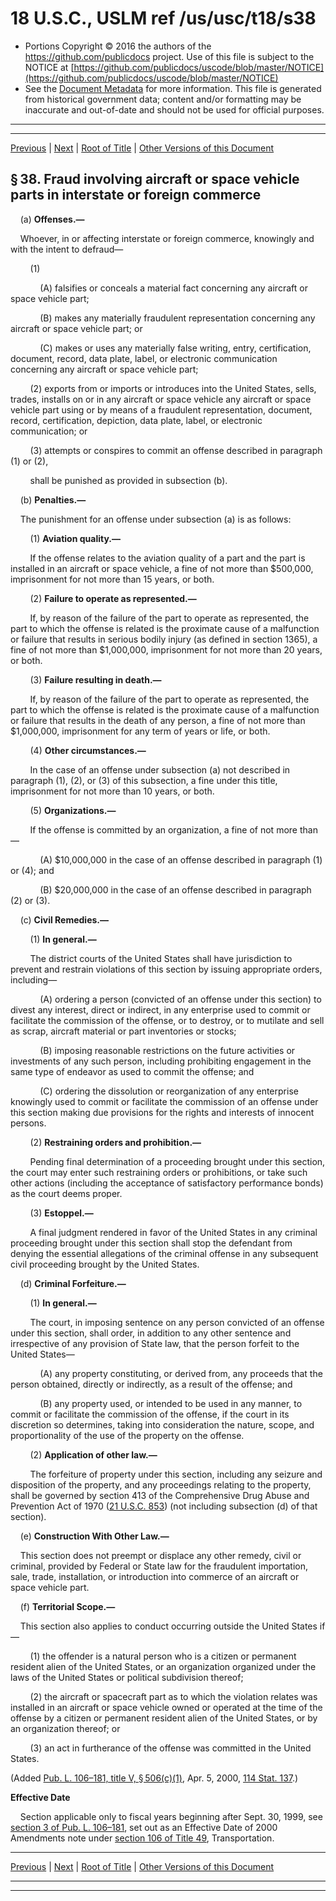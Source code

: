 ---
---

# 18 U.S.C., USLM ref /us/usc/t18/s38

* Portions Copyright © 2016 the authors of the https://github.com/publicdocs project.
  Use of this file is subject to the NOTICE at [https://github.com/publicdocs/uscode/blob/master/NOTICE](https://github.com/publicdocs/uscode/blob/master/NOTICE)
* See the [Document Metadata](././../../../../..//README.md) for more information.
  This file is generated from historical government data; content and/or formatting may be inaccurate and out-of-date and should not be used for official purposes.

----------
----------

[Previous](./../../../../..//us/usc/t18/ptI/ch2/m__us_usc_t18_s37.md) | [Next](./../../../../..//us/usc/t18/ptI/ch2/m__us_usc_t18_s39.md) | [Root of Title](./../../../../../) | [Other Versions of this Document](https://publicdocs.github.io/go/links?ns=uslm&ref=%2Fus%2Fusc%2Ft18%2Fs38)

## § 38. Fraud involving aircraft or space vehicle parts in interstate or foreign commerce

    (a) __Offenses.—__ 

    Whoever, in or affecting interstate or foreign commerce, knowingly and with the intent to defraud—

        (1)

            (A) falsifies or conceals a material fact concerning any aircraft or space vehicle part;

            (B) makes any materially fraudulent representation concerning any aircraft or space vehicle part; or

            (C) makes or uses any materially false writing, entry, certification, document, record, data plate, label, or electronic communication concerning any aircraft or space vehicle part;

        (2) exports from or imports or introduces into the United States, sells, trades, installs on or in any aircraft or space vehicle any aircraft or space vehicle part using or by means of a fraudulent representation, document, record, certification, depiction, data plate, label, or electronic communication; or

        (3) attempts or conspires to commit an offense described in paragraph (1) or (2),

        shall be punished as provided in subsection (b).

    (b) __Penalties.—__ 

    The punishment for an offense under subsection (a) is as follows:

        (1) __Aviation quality.—__ 

        If the offense relates to the aviation quality of a part and the part is installed in an aircraft or space vehicle, a fine of not more than $500,000, imprisonment for not more than 15 years, or both.

        (2) __Failure to operate as represented.—__ 

        If, by reason of the failure of the part to operate as represented, the part to which the offense is related is the proximate cause of a malfunction or failure that results in serious bodily injury (as defined in section 1365), a fine of not more than $1,000,000, imprisonment for not more than 20 years, or both.

        (3) __Failure resulting in death.—__ 

        If, by reason of the failure of the part to operate as represented, the part to which the offense is related is the proximate cause of a malfunction or failure that results in the death of any person, a fine of not more than $1,000,000, imprisonment for any term of years or life, or both.

        (4) __Other circumstances.—__ 

        In the case of an offense under subsection (a) not described in paragraph (1), (2), or (3) of this subsection, a fine under this title, imprisonment for not more than 10 years, or both.

        (5) __Organizations.—__ 

        If the offense is committed by an organization, a fine of not more than—

            (A) $10,000,000 in the case of an offense described in paragraph (1) or (4); and

            (B) $20,000,000 in the case of an offense described in paragraph (2) or (3).

    (c) __Civil Remedies.—__ 

        (1) __In general.—__ 

        The district courts of the United States shall have jurisdiction to prevent and restrain violations of this section by issuing appropriate orders, including—

            (A) ordering a person (convicted of an offense under this section) to divest any interest, direct or indirect, in any enterprise used to commit or facilitate the commission of the offense, or to destroy, or to mutilate and sell as scrap, aircraft material or part inventories or stocks;

            (B) imposing reasonable restrictions on the future activities or investments of any such person, including prohibiting engagement in the same type of endeavor as used to commit the offense; and

            (C) ordering the dissolution or reorganization of any enterprise knowingly used to commit or facilitate the commission of an offense under this section making due provisions for the rights and interests of innocent persons.

        (2) __Restraining orders and prohibition.—__ 

        Pending final determination of a proceeding brought under this section, the court may enter such restraining orders or prohibitions, or take such other actions (including the acceptance of satisfactory performance bonds) as the court deems proper.

        (3) __Estoppel.—__ 

        A final judgment rendered in favor of the United States in any criminal proceeding brought under this section shall stop the defendant from denying the essential allegations of the criminal offense in any subsequent civil proceeding brought by the United States.

    (d) __Criminal Forfeiture.—__ 

        (1) __In general.—__ 

        The court, in imposing sentence on any person convicted of an offense under this section, shall order, in addition to any other sentence and irrespective of any provision of State law, that the person forfeit to the United States—

            (A) any property constituting, or derived from, any proceeds that the person obtained, directly or indirectly, as a result of the offense; and

            (B) any property used, or intended to be used in any manner, to commit or facilitate the commission of the offense, if the court in its discretion so determines, taking into consideration the nature, scope, and proportionality of the use of the property on the offense.

        (2) __Application of other law.—__ 

        The forfeiture of property under this section, including any seizure and disposition of the property, and any proceedings relating to the property, shall be governed by section 413 of the Comprehensive Drug Abuse and Prevention Act of 1970 ([21 U.S.C. 853][/us/usc/t21/s853]) (not including subsection (d) of that section).

    (e) __Construction With Other Law.—__ 

    This section does not preempt or displace any other remedy, civil or criminal, provided by Federal or State law for the fraudulent importation, sale, trade, installation, or introduction into commerce of an aircraft or space vehicle part.

    (f) __Territorial Scope.—__ 

    This section also applies to conduct occurring outside the United States if—

        (1) the offender is a natural person who is a citizen or permanent resident alien of the United States, or an organization organized under the laws of the United States or political subdivision thereof;

        (2) the aircraft or spacecraft part as to which the violation relates was installed in an aircraft or space vehicle owned or operated at the time of the offense by a citizen or permanent resident alien of the United States, or by an organization thereof; or

        (3) an act in furtherance of the offense was committed in the United States.

(Added [Pub. L. 106–181, title V, § 506(c)(1)][/us/pl/106/181/s506/c/1], Apr. 5, 2000, [114 Stat. 137][/us/stat/114/137].)

 __Effective Date__ 

    Section applicable only to fiscal years beginning after Sept. 30, 1999, see [section 3 of Pub. L. 106–181][/us/pl/106/181/s3], set out as an Effective Date of 2000 Amendments note under [section 106 of Title 49][/us/usc/t49/s106], Transportation.

----------

[Previous](./../../../../..//us/usc/t18/ptI/ch2/m__us_usc_t18_s37.md) | [Next](./../../../../..//us/usc/t18/ptI/ch2/m__us_usc_t18_s39.md) | [Root of Title](./../../../../../) | [Other Versions of this Document](https://publicdocs.github.io/go/links?ns=uslm&ref=%2Fus%2Fusc%2Ft18%2Fs38)

----------
----------

[/us/usc/t21/s853]: https://publicdocs.github.io/go/links?ns=uslm&ref=%2Fus%2Fusc%2Ft21%2Fs853
[/us/pl/106/181/s506/c/1]: https://publicdocs.github.io/go/links?ns=uslm&ref=%2Fus%2Fpl%2F106%2F181%2Fs506%2Fc%2F1
[/us/stat/114/137]: https://publicdocs.github.io/go/links?ns=uslm&ref=%2Fus%2Fstat%2F114%2F137
[/us/pl/106/181/s3]: https://publicdocs.github.io/go/links?ns=uslm&ref=%2Fus%2Fpl%2F106%2F181%2Fs3
[/us/usc/t49/s106]: https://publicdocs.github.io/go/links?ns=uslm&ref=%2Fus%2Fusc%2Ft49%2Fs106


